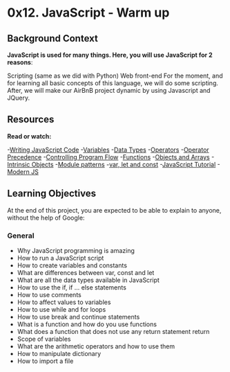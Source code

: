 # 0x12. JavaScript - Warm up

## Background Context

**JavaScript is used for many things. Here, you will use JavaScript for 2 reasons**:

Scripting (same as we did with Python)
Web front-end
For the moment, and for learning all basic concepts of this language, we will do some scripting. After, we will make our AirBnB project dynamic by using Javascript and JQuery.

## Resources

**Read or watch:**

-[Writing JavaScript Code](https://rltoken/3HLjEesLsmyWfRUWnxgUGg)
-[Variables](https://rltoken/zgOWmcpVLZFEmFlmuwayyg)
-[Data Types](https://developer.mozilla.org/en-US/docs/Web/JavaScript/Data_structures)
-[Operators](https://developer.mozilla.org/en-US/docs/Learn/Getting_started_with_the_web/JavaScript_basics)
-[Operator Precedence](https://developer.mozilla.org/en-US/docs/Web/JavaScript/Reference/Operators/Operator_Precedence)
-[Controlling Program Flow](https://developer.mozilla.org/en-US/docs/Web/JavaScript/Guide/Control_flow_and_error_handling)
-[Functions](https://developer.mozilla.org/en-US/docs/Learn/JavaScript/Building_blocks/Functions)
-[Objects and Arrays](https://developer.mozilla.org/en-US/docs/Learn/JavaScript/Objects)
-[Intrinsic Objects](https://developer.mozilla.org/en-US/docs/Learn/JavaScript/Objects)
-[Module patterns](https://darrenderidder.github.io/talks/ModulePatterns/#/)
-[var, let and const](https://www.youtube.com/watch?v=sjyJBL5fkp8)
-[JavaScript Tutorial](https://www.youtube.com/watch?v=vZBCTc9zHtI)
-[Modern JS](https://github.com/mbeaudru/modern-js-cheatsheet)

## Learning Objectives
At the end of this project, you are expected to be able to explain to anyone, without the help of Google:

### General

- Why JavaScript programming is amazing
- How to run a JavaScript script
- How to create variables and constants
- What are differences between var, const and let
- What are all the data types available in JavaScript
- How to use the if, if ... else statements
- How to use comments
- How to affect values to variables
- How to use while and for loops
- How to use break and continue statements
- What is a function and how do you use functions
- What does a function that does not use any return statement return
- Scope of variables
- What are the arithmetic operators and how to use them
- How to manipulate dictionary
- How to import a file
